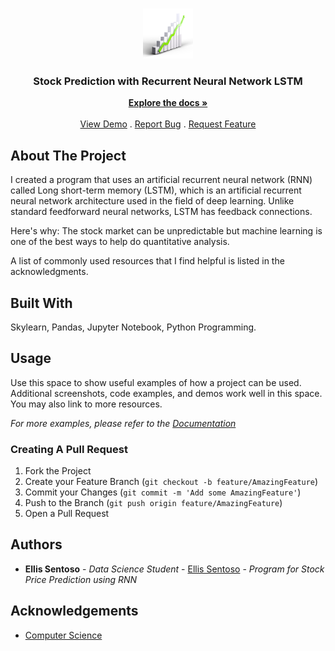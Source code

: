 <br/>
<p align="center">
  <a href="https://github.com/ellissentoso/RNN Machine Learning for Stock Price Prediction">
    <img src="logo.png" alt="Logo" width="80" height="80">
  </a>

  <h3 align="center">Stock Prediction with Recurrent Neural Network LSTM</h3>

  <p align="center">
    <a href="https://github.com/ellissentoso/RNN Machine Learning for Stock Price Prediction"><strong>Explore the docs »</strong></a>
    <br/>
    <br/>
    <a href="https://github.com/ellissentoso/RNN Machine Learning for Stock Price Prediction">View Demo</a>
    .
    <a href="https://github.com/ellissentoso/RNN Machine Learning for Stock Price Prediction/issues">Report Bug</a>
    .
    <a href="https://github.com/ellissentoso/RNN Machine Learning for Stock Price Prediction/issues">Request Feature</a>
  </p>
</p>



## About The Project

I created a program that uses an artificial recurrent neural network (RNN) called Long short-term memory (LSTM), which is an artificial recurrent neural network architecture used in the field of deep learning. Unlike standard feedforward neural networks, LSTM has feedback connections.

Here's why:
The stock market can be unpredictable but machine learning is one of the best ways to help do quantitative analysis.

A list of commonly used resources that I find helpful is listed in the acknowledgments.

## Built With

Skylearn, Pandas, Jupyter Notebook, Python Programming.

## Usage

Use this space to show useful examples of how a project can be used. Additional screenshots, code examples, and demos work well in this space. You may also link to more resources.

_For more examples, please refer to the [Documentation](https://example.com)_

### Creating A Pull Request

1. Fork the Project
2. Create your Feature Branch (`git checkout -b feature/AmazingFeature`)
3. Commit your Changes (`git commit -m 'Add some AmazingFeature'`)
4. Push to the Branch (`git push origin feature/AmazingFeature`)
5. Open a Pull Request

## Authors

* **Ellis Sentoso** - *Data Science Student* - [Ellis Sentoso](https://github.com/ellissentoso) - *Program for Stock Price Prediction using RNN*

## Acknowledgements

* [Computer Science](https://www.youtube.com/watch?v=QIUxPv5PJOY)

